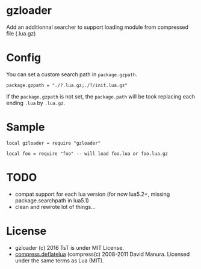 
# gzloader

Add an additionnal searcher to support loading module from compressed file (.lua.gz)

# Config

You can set a custom search path in `package.gzpath`.
```
package.gzpath = "./?.lua.gz;./?/init.lua.gz"
```

If the `package.gzpath` is not set, the `package.path` will be took replacing each ending `.lua` by `.lua.gz`.

# Sample

```
local gzloader = require "gzloader"

local foo = require "foo" -- will load foo.lua or foo.lua.gz
``` 

# TODO

 * compat support for each lua version (for now lua5.2+, missing package.searchpath in lua5.1)
 * clean and rewrote lot of things...

# License

* gzloader (c) 2016 TsT is under MIT License.
* [compress.deflatelua](https://github.com/davidm/lua-compress-deflatelua) (compress(c) 2008-2011 David Manura.  Licensed under the same terms as Lua (MIT).


